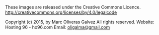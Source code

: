These images are released under the Creative Commons Licence.
http://creativecommons.org/licenses/by/4.0/legalcode

Copyright (c) 2015, by Marc Oliveras Galvez All rights reserved.
Website: Hosting 96 - ho96.com
Email: oligalma@gmail.com